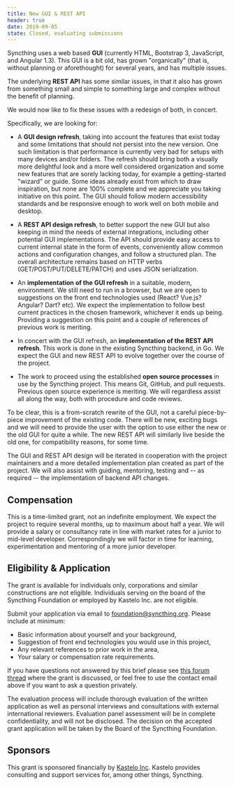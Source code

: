 ```yaml
---
title: New GUI & REST API
header: true
date: 2019-09-05
state: Closed, evaluating submissions
---
```


Syncthing uses a web based **GUI** (currently HTML, Bootstrap 3, JavaScript,
and Angular 1.3). This GUI is a bit old, has grown "organically" (that is,
without planning or aforethought) for several years, and has multiple
issues.

The underlying **REST API** has some similar issues, in that it also has
grown from something small and simple to something large and complex without
the benefit of planning.

We would now like to fix these issues with a redesign of both, in concert.

<!--more-->

Specifically, we are looking for:

- A **GUI design refresh**, taking into account the features that exist
  today and some limitations that should not persist into the new version.
  One such limitation is that performance is currently very bad for setups
  with many devices and/or folders. The refresh should bring both a visually
  more delightful look and a more well considered organization and some new
  features that are sorely lacking today, for example a getting-started
  "wizard" or guide. Some ideas already exist from which to draw
  inspiration, but none are 100% complete and we appreciate you taking
  initiative on this point. The GUI should follow modern accessibility
  standards and be responsive enough to work well on both mobile and
  desktop.

- A **REST API design refresh**, to better support the new GUI but also
  keeping in mind the needs of external integrations, including other
  potential GUI implementations. The API should provide easy access to
  current internal state in the form of events, conveniently allow common
  actions and configuration changes, and follow a structured plan. The
  overall architecture remains based on HTTP verbs
  (GET/POST/PUT/DELETE/PATCH) and uses JSON serialization.

- An **implementation of the GUI refresh** in a suitable, modern,
  environment. We still need to run in a browser, but we are open to
  suggestions on the front end technologies used (React? Vue.js? Angular?
  Dart? etc). We expect the implementation to follow best current practices
  in the chosen framework, whichever it ends up being. Providing a
  suggestion on this point and a couple of references of previous work is
  meriting.

- In concert with the GUI refresh, an **implementation of the REST API
  refresh**. This work is done in the existing Syncthing backend, in Go. We
  expect the GUI and new REST API to evolve together over the course of the
  project.

- The work to proceed using the established **open source processes** in use
  by the Syncthing project. This means Git, GitHub, and pull requests.
  Previous open source experience is meriting. We will regardless assist all
  along the way, both with procedure and code reviews.

To be clear, this is a from-scratch rewrite of the GUI, not a careful
piece-by-piece improvement of the existing code. There will be new, exciting
bugs and we will need to provide the user with the option to use either the
new or the old GUI for quite a while. The new REST API will similarly live
beside the old one, for compatibility reasons, for some time.

The GUI and REST API design will be iterated in cooperation with the project
maintainers and a more detailed implementation plan created as part of the
project. We will also assist with guiding, mentoring, testing and -- as
required -- the implementation of backend API changes.

## Compensation

This is a time-limited grant, not an indefinite employment. We expect the
project to require several months, up to maximum about half a year. We will
provide a salary or consultancy rate in line with market rates for a junior
to mid-level developer. Correspondingly we will factor in time for learning,
experimentation and mentoring of a more junior developer.

## Eligibility & Application

The grant is available for individuals only, corporations and similar
constructions are not eligible. Individuals serving on the board of the
Syncthing Foundation or employed by Kastelo Inc. are _not_ eligible.

Submit your application via email to
[foundation@syncthing.org](mailto:foundation@syncthing.org). Please include
at minimum:

- Basic information about yourself and your background,
- Suggestion of front end technologies you would use in this project,
- Any relevant references to prior work in the area,
- Your salary or compensation rate requirements.

If you have questions not answered by this brief please see [this forum
thread](https://forum.syncthing.net/t/syncthing-foundation-grant-new-gui-rest-api/13732)
where the grant is discussed, or feel free to use the contact email above if
you want to ask a question privately.

The evaluation process will include thorough evaluation of the written
application as well as personal interviews and consultations with external
international reviewers. Evaluation panel assessment will be in complete
confidentiality, and will not be disclosed. The decision on the accepted
grant application will be taken by the Board of the Syncthing Foundation.

## Sponsors

This grant is sponsored financially by [Kastelo Inc](https://kastelo.net/).
Kastelo provides consulting and support services for, among other things,
Syncthing.

